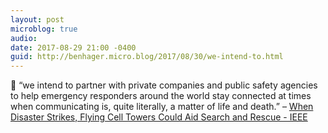 ```yaml
---
layout: post
microblog: true
audio: 
date: 2017-08-29 21:00 -0400
guid: http://benhager.micro.blog/2017/08/30/we-intend-to.html
---
```

📱 “we intend to partner with private companies and public safety agencies to help emergency responders around the world stay connected at times when communicating is, quite literally, a matter of life and death.” – [When Disaster Strikes, Flying Cell Towers Could Aid Search and Rescue - IEEE](http://spectrum.ieee.org/telecom/wireless/when-disaster-strikes-flying-cell-towers-could-aid-search-and-rescue)
